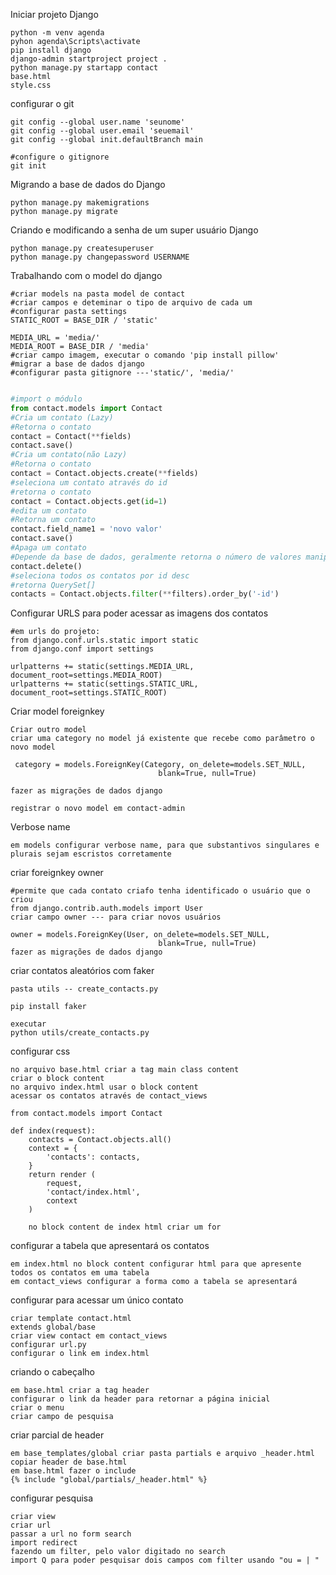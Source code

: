 Iniciar projeto Django

````
python -m venv agenda
pyhon agenda\Scripts\activate
pip install django
django-admin startproject project .
python manage.py startapp contact
base.html
style.css

````

configurar o git

````
git config --global user.name 'seunome'
git config --global user.email 'seuemail'
git config --global init.defaultBranch main

#configure o gitignore
git init

````
Migrando a base de dados do Django

````
python manage.py makemigrations
python manage.py migrate
````
Criando e modificando a senha de um super usuário Django

````
python manage.py createsuperuser
python manage.py changepassword USERNAME
````

Trabalhando com o model do django

````
#criar models na pasta model de contact
#criar campos e deteminar o tipo de arquivo de cada um
#configurar pasta settings
STATIC_ROOT = BASE_DIR / 'static'

MEDIA_URL = 'media/'
MEDIA_ROOT = BASE_DIR / 'media'
#criar campo imagem, executar o comando 'pip install pillow'
#migrar a base de dados django
#configurar pasta gitignore ---'static/', 'media/'

````

````python

#import o módulo
from contact.models import Contact
#Cria um contato (Lazy)
#Retorna o contato
contact = Contact(**fields)
contact.save()
#Cria um contato(não Lazy)
#Retorna o contato
contact = Contact.objects.create(**fields)
#seleciona um contato através do id
#retorna o contato
contact = Contact.objects.get(id=1)
#edita um contato
#Retorna um contato
contact.field_name1 = 'novo valor'
contact.save()
#Apaga um contato
#Depende da base de dados, geralmente retorna o número de valores manipulado na base de dados
contact.delete()
#seleciona todos os contatos por id desc
#retorna QuerySet[]
contacts = Contact.objects.filter(**filters).order_by('-id')
````

Configurar URLS para poder acessar as imagens dos contatos

````
#em urls do projeto:
from django.conf.urls.static import static
from django.conf import settings

urlpatterns += static(settings.MEDIA_URL, document_root=settings.MEDIA_ROOT)
urlpatterns += static(settings.STATIC_URL, document_root=settings.STATIC_ROOT)
````

Criar model foreignkey

````
Criar outro model
criar uma category no model já existente que recebe como parâmetro o novo model

 category = models.ForeignKey(Category, on_delete=models.SET_NULL,
                                 blank=True, null=True)

fazer as migrações de dados django

registrar o novo model em contact-admin
````

Verbose name

````
em models configurar verbose name, para que substantivos singulares e plurais sejam escristos corretamente

````
criar foreignkey owner

````
#permite que cada contato criafo tenha identificado o usuário que o criou
from django.contrib.auth.models import User
criar campo owner --- para criar novos usuários

owner = models.ForeignKey(User, on_delete=models.SET_NULL,
                                 blank=True, null=True)
fazer as migrações de dados django
````

criar contatos aleatórios com faker

````
pasta utils -- create_contacts.py

pip install faker

executar
python utils/create_contacts.py
````
configurar css
````
no arquivo base.html criar a tag main class content
criar o block content
no arquivo index.html usar o block content
acessar os contatos através de contact_views

from contact.models import Contact

def index(request):
    contacts = Contact.objects.all()
    context = {
        'contacts': contacts,
    }
    return render (
        request,
        'contact/index.html',
        context
    )

    no block content de index html criar um for

````
configurar a tabela que apresentará os contatos

````
em index.html no block content configurar html para que apresente todos os contatos em uma tabela
em contact_views configurar a forma como a tabela se apresentará
````
configurar para acessar um único contato
````
criar template contact.html
extends global/base
criar view contact em contact_views
configurar url.py
configurar o link em index.html
````
criando o cabeçalho

````
em base.html criar a tag header
configurar o link da header para retornar a página inicial
criar o menu
criar campo de pesquisa

````
criar parcial de header

````
em base_templates/global criar pasta partials e arquivo _header.html
copiar header de base.html
em base.html fazer o include
{% include "global/partials/_header.html" %}
````
configurar pesquisa
````
criar view
criar url
passar a url no form search
import redirect
fazendo um filter, pelo valor digitado no search
import Q para poder pesquisar dois campos com filter usando "ou = | "
````